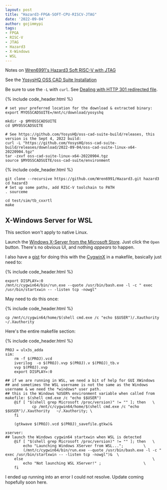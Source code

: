 ```yaml
---
layout: post
title: "Hazard3-FPGA-SOFT-CPU-RISCV-JTAG"
date: '2022-09-04'
author: gojimmypi
tags:
- FPGA
- RISC-V
- JTAG
- Hazard3
- X-Windows
- WSL
---
```



Notes on [Wren6991's Hazard3 Soft RISC-V with JTAG](https://github.com/Wren6991/Hazard3)

See the [YosysHQ OSS CAD Suite Installation](https://github.com/YosysHQ/oss-cad-suite-build#installation)

Be sure to use the `-L` with `curl`. See [Dealing with HTTP 301 redirected file](https://www.cyberciti.biz/faq/download-a-file-with-curl-on-linux-unix-command-line/).

{% include code_header.html %}
```
# set your preferred location for the download & extracted binary:
export MYOSSCADSUITE=/mnt/c/download/yosyshq

mkdir -p $MYOSSCADSUITE
cd $MYOSSCADSUITE

# See https://github.com/YosysHQ/oss-cad-suite-build/releases, this version is the Sept 4, 2022 build:
curl -L "https://github.com/YosysHQ/oss-cad-suite-build/releases/download/2022-09-04/oss-cad-suite-linux-x64-20220904.tgz"
tar -zxvf oss-cad-suite-linux-x64-20220904.tgz
source $MYOSSCADSUITE/oss-cad-suite/environment
```


{% include code_header.html %}
```
git clone --recursive https://github.com/Wren6991/Hazard3.git hazard3
cd hazard3
# Set up some paths, add RISC-V toolchain to PATH
. sourceme

cd test/sim/tb_cxxrtl
make

```


## X-Windows Server for WSL

This section won't apply to native Linux.

Launch the [Windows X-Server from the Microsoft Store](https://www.microsoft.com/store/productId/9NLP712ZMN9Q). Just click the `Open` button. 
There's no obvious UI, and nothing _appears_ to happen.

I also have a [gist](https://gist.github.com/gojimmypi/7b65583f32434186dd002f35e26c1644) for doing this with the [CygwinX](https://x.cygwin.com/docs/ug/setup.html) in a makefile,
basically just need to:

{% include code_header.html %}
```
export DISPLAY=:0
/mnt/c/cygwin64/bin/run.exe --quote /usr/bin/bash.exe -l -c " exec /usr/bin/startxwin -- -listen tcp -nowgl"
```

May need to do this once:

{% include code_header.html %}
```
cp /mnt/c/cygwin64/home/$(shell cmd.exe /c "echo $$USER")/.Xauthority   ~/.Xauthority
```

Here's the entire makefile section:

{% include code_header.html %}
```
PROJ = ulx3s_adda
sim: 
	rm -f $(PROJ).vcd
	iverilog  -o $(PROJ).vvp $(PROJ).v $(PROJ)_tb.v
	vvp $(PROJ).vvp
	export DISPLAY=:0

## if we are running in WSL, we need a bit of help for GUI XWindows
## and sometimes the WSL username is not the same as the Windows username & we need the *windows* user path.
## this is the Windows %USER% environment variable when called from makefile: $(shell cmd.exe /c "echo $$USER")
	@if [ "$(shell grep Microsoft /proc/version)" != "" ]; then   \
			cp /mnt/c/cygwin64/home/$(shell cmd.exe /c "echo $$USER")/.Xauthority   ~/.Xauthority; \
	fi

	(gtkwave $(PROJ).vcd $(PROJ)_savefile.gtkw)&

xserver:
## launch the Windows cygwin64 startxwin when WSL is detected
	@if [ "$(shell grep Microsoft /proc/version)" != "" ]; then   \
		echo "Launching Windows XServer from WSL...";         \
		(/mnt/c/cygwin64/bin/run.exe --quote /usr/bin/bash.exe -l -c " exec /usr/bin/startxwin -- -listen tcp -nowgl")&  \
	else                                                          \
		echo "Not launching WSL XServer!" ;                   \
	fi
```

I ended up running into an error I could not resolve. Update coming hopefully soon here.


